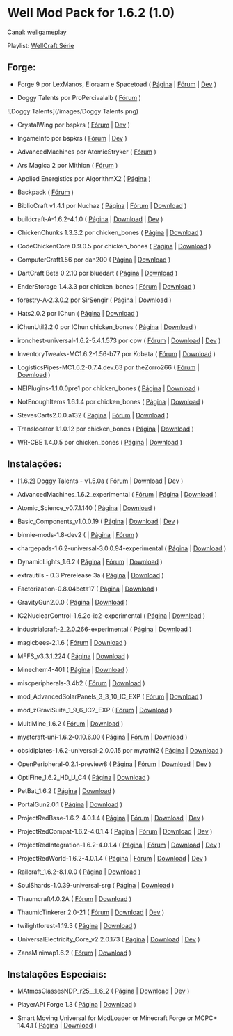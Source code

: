 Well Mod Pack for 1.6.2 (1.0)
=========

Canal: [wellgameplay](http://www.youtube.com/user/wellgameplay)

Playlist: [WellCraft Série]()

Forge:
------

- Forge 9 por LexManos, Eloraam e Spacetoad (
[Página](http://files.minecraftforge.net/)
 | [Fórum](http://www.minecraftforge.net/forum/)
 | [Dev](https://github.com/MinecraftForge/MinecraftForge)
)

- Doggy Talents por ProPercivalalb (
[Fórum](http://www.minecraftforum.net/topic/1650096-)
)

![Doggy Talents](/images/Doggy Talents.png)

- CrystalWing por bspkrs (
[Fórum](http://www.minecraftforum.net/topic/1114612-)
 | [Dev](https://github.com/bspkrs/CrystalWing)
)

- IngameInfo por bspkrs (
[Fórum](http://www.minecraftforum.net/topic/1114612-)
 | [Dev](https://github.com/bspkrs/IngameInfo)
)

- AdvancedMachines por AtomicStryker (
[Fórum](http://forum.industrial-craft.net/index.php?page=Thread&threadID=4907)
)

- Ars Magica 2 por Mithion (
[Fórum](http://www.minecraftforum.net/topic/2028696-)
)

- Applied Energistics por AlgorithmX2 (
[Página](http://ae-mod.info/)
)

- Backpack (
[Fórum](http://www.minecraftforum.net/topic/1492661-) 
)

- BiblioCraft v1.4.1 por Nuchaz (
[Página](http://www.bibliocraftmod.com/)
 | [Fórum](http://www.minecraftforum.net/topic/1680480-)
 | [Download](http://adf.ly/V8VBg)
)

- buildcraft-A-1.6.2-4.1.0 (
[Página](http://www.mod-buildcraft.com/)
 | [Download](http://www.curseforge.com/media/files/741/278/buildcraft-A-1.6.2-4.1.0.jar)
 | [Dev](https://github.com/BuildCraft/BuildCraft)
)

- ChickenChunks 1.3.3.2 por chicken_bones (
[Página](http://www.minecraftforum.net/topic/909223-164-)
 | [Download](http://adf.ly/Sohmc)
)

- CodeChickenCore 0.9.0.5 por chicken_bones (
[Página](http://www.minecraftforum.net/topic/909223-)
 | [Download](http://adf.ly/SohmY)
)

- ComputerCraft1.56 por dan200 (
[Página](http://www.computercraft.info/)
 | [Download](http://www.mediafire.com/download/b90mr75p779wj2e/ComputerCraft1.56.zip)
)

- DartCraft Beta 0.2.10 por bluedart (
[Página](http://www.minecraftforum.net/topic/1686840-)
 | [Download](http://adf.ly/XWWjk)
)

- EnderStorage 1.4.3.3 por chicken_bones (
[Fórum](http://www.minecraftforum.net/topic/909223-)
 | [Download](http://adf.ly/Sohmb)
)

- forestry-A-2.3.0.2 por SirSengir (
[Página](http://forestry.sengir.net/)
 | [Download](http://www.curseforge.com/media/files/742/563/forestry-A-2.3.0.2.jar)
)

- Hats2.0.2 por IChun (
[Página](http://ichun.us/mods/hats/)
 | [Download](http://adf.ly/WGnay)
)

- iChunUtil2.2.0 por IChun chicken_bones (
[Página](http://ichun.us/mods/ichun-util/)
 | [Download](http://adf.ly/VQN0j)
)

- ironchest-universal-1.6.2-5.4.1.573 por cpw (
[Fórum](http://www.minecraftforum.net/topic/981855-)
 | [Download](http://files.minecraftforge.net/IronChests2/ironchest-universal-1.6.2-5.4.1.573.zip)
 | [Dev](https://github.com/cpw/ironchest)
)

- InventoryTweaks-MC1.6.2-1.56-b77 por Kobata (
[Fórum](http://www.minecraftforum.net/topic/1720872-)
 | [Download](http://build.technicpack.net/job/Inventory-Tweaks/77/artifact/build/out/InventoryTweaks-MC1.6.2-1.56-b77.jar)
)

- LogisticsPipes-MC1.6.2-0.7.4.dev.63 por theZorro266 (
[Fórum](http://www.minecraftforum.net/topic/1831791-)
 | [Download](http://ci.thezorro266.com/job/LogisticsPipesMC1.6.2-Dev/lastSuccessfulBuild/artifact/build/dist/LogisticsPipes-MC1.6.2-0.7.4.dev.63.jar)
)

- NEIPlugins-1.1.0.0pre1 por chicken_bones (
[Página](https://bitbucket.org/mistaqur/nei_plugins/wiki/Home)
 | [Download](http://bit.ly/1ePA29U)
)

- NotEnoughItems 1.6.1.4 por chicken_bones (
[Página](http://www.minecraftforum.net/topic/909223-)
 | [Download](http://adf.ly/SohmZ)
)

- StevesCarts2.0.0.a132 (
[Página](http://stevescarts2.wikispaces.com/)
 | [Fórum](http://www.minecraftforum.net/topic/680276-)
 | [Download](http://adf.ly/1027704/dl.dropbox.com/u/46486053/StevesCarts2.0.0.a132.zip)
)

- Translocator 1.1.0.12 por chicken_bones (
[Página](http://www.minecraftforum.net/topic/909223-)
 | [Download](http://adf.ly/Sohmd)
)

- WR-CBE 1.4.0.5 por chicken_bones (
[Página](http://www.minecraftforum.net/topic/909223-)
 | [Download](http://adf.ly/Sohme)
)

Instalações:
------------

- [1.6.2] Doggy Talents - v1.5.0a (
[Fórum](http://www.minecraftforum.net/topic/1650096-)
 | [Download](http://adfoc.us/14766133599210)
 | [Dev](https://github.com/ProPercivalalb/DoggyTalents)
)

- AdvancedMachines_1.6.2_experimental (
[Fórum](http://forum.industrial-craft.net/index.php?page=Thread&threadID=4907)
 | [Página](http://atomicstryker.net/advancedmachines.html)
 | [Download](http://www.mediafire.com/download/96fxojzdozqld1y/AdvancedMachines_1.6.2_experimental.zip)
)

- Atomic_Science_v0.7.1.140 (
[Página](http://universalelectricity.com/atomic-science)
 | [Download](http://adf.ly/1957614/http://calclavia.com/download.php?name=Atomic%20Science&r=http%3A%2F%2Fcalclavia.com%2Fjenkins%2Fjobs%2FAtomic+Science%2Fbuilds%2F140%2Farchive%2Foutput%2FAtomic_Science_v0.7.1.140.jar.bcf)
)

- Basic_Components_v1.0.0.19 (
[Página](http://universalelectricity.com/)
 | [Download](http://adf.ly/1957614/http://calclavia.com/download.php?name=Basic%20Components&r=http%3A%2F%2Fcalclavia.com%2Fjenkins%2Fjobs%2FBasic+Components%2Fbuilds%2F19%2Farchive%2Foutput%2FBasic_Components_v1.0.0.19.jar.bcf)
 | [Dev](https://github.com/Universal-Electricity/Basic-Components)
)

- binnie-mods-1.8-dev2 (
 | [Página](http://extratrees.accudio.com/)
 | [Fórum](http://www.minecraftforum.net/topic/1324321-)
)

- chargepads-1.6.2-universal-3.0.0.94-experimental (
[Página](http://forum.industrial-craft.net/index.php?page=Thread&threadID=7892)
 | [Download](http://minecraft.curseforge.com/mc-mods/chargepads/files/8-charge-pads-v3-0-0-94-exp/)
)

- DynamicLights_1.6.2 (
[Página](http://www.atomicstryker.net/dynamiclights.html)
 | [Fórum](http://www.minecraftforum.net/topic/184426-164-)
 | [Download](http://adf.ly/RhWzP)
)

- extrautils - 0.3 Prerelease 3a (
[Página](http://www.minecraftforum.net/topic/1776056-)
 | [Download](http://www.mediafire.com/download/x8fdbc6yejn0cbo/extrautils_-_0.3_Prerelease_3a.zip)
)

- Factorization-0.8.04beta17 (
[Página](http://www.minecraftforum.net/topic/1351802-)
 | [Download](http://adf.ly/2137658/dl.dropbox.com/u/76265666/old/Factorization-0.8.04beta17.jar)
)

- GravityGun2.0.0 (
[Página](http://ichun.us/mods/gravity-gun/)
 | [Download](http://adf.ly/Sl4mL)
)

- IC2NuclearControl-1.6.2c-ic2-experimental (
[Página](http://forum.industrial-craft.net/index.php?page=Thread&threadID=5915)
 | [Download](http://forum.industrial-craft.net/index.php?page=Attachment&attachmentID=3298&h=9a032fea8f5ded5a5a6c9574f1675e96cedf5033&s=810d60ffde52949aa270934e9891be8e4225f1fc)
)

- industrialcraft-2_2.0.266-experimental (
[Página](http://ic2api.player.to:8080/job/IC2_experimental/)
 | [Download](http://ic2api.player.to:8080/job/IC2_experimental/lastSuccessfulBuild/artifact/packages/industrialcraft-2_2.0.266-experimental.jar)
)

- magicbees-2.1.6 (
[Fórum](http://forestry.sengir.net/forum/viewtopic.php?id=17)
 | [Download](http://bit.ly/18Ypepc)
)

- MFFS_v3.3.1.224 (
[Página](http://universalelectricity.com/mffs)
 | [Download](http://api.viglink.com/api/click?format=go&key=9b4efad421c8b103b2c94b796db973b0&loc=http%3A%2F%2Funiversalelectricity.com%2Fmffs%2Fdownloads&subId=8240d9b1db1708d334dd983d36458303&v=1&libId=fbb7c207-8533-4edd-8da0-25f07b3a790c&out=http%3A%2F%2Fadf.ly%2F1957614%2Fhttp%3A%2F%2Fcalclavia.com%2Fdownload.php%3Fname%3DModular%2520Force%2520Field%2520System%26r%3Dhttp%253A%252F%252Fcalclavia.com%252Fjenkins%252Fjobs%252FModular%2BForce%2BField%2BSystem%252Fbuilds%252F224%252Farchive%252Foutput%252FMFFS_v3.3.1.224.jar&ref=http%3A%2F%2Funiversalelectricity.com%2Fmffs&title=MFFS%20Downloads%20%7C%20Universal%20Electricity&txt=MFFS_v3.3.1.224&jsonp=vglnk_jsonp_13808476357476)
)

- Minechem4-401 (
[Página](http://universalelectricity.com/minechem)
 | [Download](http://api.viglink.com/api/click?format=go&key=9b4efad421c8b103b2c94b796db973b0&loc=http%3A%2F%2Funiversalelectricity.com%2FMineChem%2Fdownloads&subId=8240d9b1db1708d334dd983d36458303&v=1&libId=3ba64432-e7f0-4856-8983-62d9427a25d6&out=http%3A%2F%2Fadf.ly%2F5291070%2Fhttp%3A%2F%2Fcalclavia.com%2Fdownload.php%3Fname%3DMineChem%26r%3Dhttp%253A%252F%252Fcalclavia.com%252Fjenkins%252Fjobs%252FMineChem%252Fbuilds%252F413%252Farchive%252Foutput%252FMinechem4-413.jar&ref=http%3A%2F%2Funiversalelectricity.com%2Fminechem&title=MineChem%20Downloads%20%7C%20Universal%20Electricity&txt=Minechem4-413&jsonp=vglnk_jsonp_13818463738277)
)

- miscperipherals-3.4b2 (
[Fórum](http://www.computercraft.info/forums2/index.php?/topic/4587-)
 | [Download](https://dl.dropboxusercontent.com/u/861751/Mods/miscperipherals/miscperipherals-3.4b2.zip)
)

- mod_AdvancedSolarPanels_3_3_10_IC_EXP (
[Fórum](http://forum.industrial-craft.net/index.php?page=Thread&threadID=3291)
 | [Download](http://forum.industrial-craft.net/index.php?page=Attachment&attachmentID=3332&h=0bf56d39cab2b4cf54f73c450340191604c07797&s=1701a4a62d6015f9165731c9c643b0afe7e22a72)
)

- mod_zGraviSuite_1_9_6_IC2_EXP (
[Fórum](http://forum.industrial-craft.net/index.php?page=Thread&threadID=6915)
 | [Download](http://forum.industrial-craft.net/index.php?page=Attachment&attachmentID=3322&h=bedf5edb919592ff0ccfc3c3767f95243d2fdf31)
)

- MultiMine_1.6.2 (
[Fórum](http://www.minecraftforum.net/topic/485526-)
 | [Download](http://adf.ly/Rha3U)
)

- mystcraft-uni-1.6.2-0.10.6.00 (
[Página](http://binarymage.com/)
 | [Fórum](http://www.minecraftforum.net/topic/918541-)
 | [Download](http://binarymage.com/mystcraft/publish/mystcraft-uni-1.6.2-0.10.6.00.zip)
)

- obsidiplates-1.6.2-universal-2.0.0.15 por myrathi2 (
[Página](http://minecraft.curseforge.com/mc-mods/obsidiplates/)
 | [Download](http://minecraft.curseforge.com/mc-mods/obsidiplates/files/4-obsidi-plates-v2-0-0-15/)
)

- OpenPeripheral-0.2.1-preview8 (
[Página](http://www.openperipheral.info/openperipheral/)
 | [Fórum](http://www.computercraft.info/forums2/index.php?/topic/13063-mc-152-cc-153-openperipheral/)
 | [Download](https://dl.dropboxusercontent.com/u/4295615/OpenPeripheral-0.2.1-preview8.jar)
 | [Dev](https://github.com/Mikeemoo/OpenPeripheral)
)

- OptiFine_1.6.2_HD_U_C4 (
[Página](http://optifine.net)
 | [Download](http://adf.ly/404181/optifined.net/adloadx.php?f=OptiFine_1.6.2_HD_U_C4.jar)
)

- PetBat_1.6.2 (
[Página](http://www.minecraftforum.net/topic/1545901-)
 | [Download](http://adf.ly/RhaAT)
)

- PortalGun2.0.1 (
[Página](http://ichun.us/mods/portalgun/)
 | [Download](http://adf.ly/V13HJ)
)

- ProjectRedBase-1.6.2-4.0.1.4 (
[Página](http://projectred.endermedia.org/)
 | [Fórum](http://www.minecraftforum.net/topic/1885652-)
 | [Download](http://adf.ly/Vr5g3)
 | [Dev](https://github.com/MrTJP/ProjectRed)
)

- ProjectRedCompat-1.6.2-4.0.1.4 (
[Página](http://projectred.endermedia.org/)
 | [Fórum](http://www.minecraftforum.net/topic/1885652-)
 | [Download](http://adf.ly/Vr5g8)
 | [Dev](https://github.com/MrTJP/ProjectRed)
)

- ProjectRedIntegration-1.6.2-4.0.1.4 (
[Página](http://projectred.endermedia.org/)
 | [Fórum](http://www.minecraftforum.net/topic/1885652-)
 | [Download](http://adf.ly/Vr5g4)
 | [Dev](https://github.com/MrTJP/ProjectRed)
)

- ProjectRedWorld-1.6.2-4.0.1.4 (
[Página](http://projectred.endermedia.org/)
 | [Fórum](http://www.minecraftforum.net/topic/1885652-)
 | [Download](http://adf.ly/Vr5g5)
 | [Dev](https://github.com/MrTJP/ProjectRed)
)

- Railcraft_1.6.2-8.1.0.0 (
[Página](http://www.minecraftforum.net/topic/701990-)
 | [Download]()
)

- SoulShards-1.0.39-universal-srg (
[Página](http://www.minecraftforum.net/topic/1475847-)
 | [Download](http://adf.ly/V5Ytf)
)

- Thaumcraft4.0.2A (
 [Fórum](http://www.minecraftforum.net/topic/2011841-)
 | [Download](http://adf.ly/1311628/thaumcraft-4)
)

- ThaumicTinkerer 2.0-21 (
 [Fórum](http://www.minecraftforum.net/topic/1813058-)
 | [Download](https://www.sugarsync.com/pf/D9740002_63478821_374814)
 | [Dev](https://github.com/Vazkii/ThaumicTinkerer)
)

- twilightforest-1.19.3 (
[Página](http://www.minecraftforum.net/topic/561673-)
 | [Download](https://dl.dropboxusercontent.com/u/38679977/twilightforest-1.19.3.jar)
)

- UniversalElectricity_Core_v2.2.0.173 (
[Página](http://universalelectricity.com/)
 | [Download](http://adf.ly/1957614/http://calclavia.com/download.php?name=Universal%20Electricity&r=http%3A%2F%2Fcalclavia.com%2Fjenkins%2Fjobs%2FUniversal+Electricity%2Fbuilds%2F173%2Farchive%2Foutput%2FUniversalElectricity_Core_v2.2.0.173.jar.bcf)
 | [Dev](https://github.com/Universal-Electricity/Basic-Components?source=cc)
)

- ZansMinimap1.6.2 (
[Fórum](http://www.minecraftforum.net/topic/1116564-)
 | [Download](http://www.mediafire.com/download/co50ca6ezs5v12m/ZansMinimap1.6.2.zip)
)

Instalações Especiais:
----------------------

- MAtmosClassesNDP_r25__1_6_2 (
[Página](http://ha3.eu/public/mc-mods/matmos.php)
 | [Download](http://adf.ly/SOdxU)
 | [Dev](https://github.com/Hurricaaane/MAtmos)
)

- PlayerAPI Forge 1.3 (
[Página](http://www.minecraftforum.net/topic/738498-)
 | [Download](http://www.mediafire.com/?gh2at05v39fhn0m)
)

- Smart Moving Universal for ModLoader or Minecraft Forge or MCPC+ 14.4.1 (
[Página](http://www.minecraftforum.net/topic/361430-)
 | [Download](http://www.mediafire.com/download/5hrd00mgiff6dl0/MC+1.6.2+-+Smart+Moving+14.4.1.zip)
)

